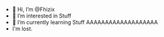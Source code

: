 - 👋 Hi, I’m @Fhizix 
- 👀 I’m interested in Stuff
- 🌱 I’m currently learning Stuff
AAAAAAAAAAAAAAAAAAA
- I'm lost.
